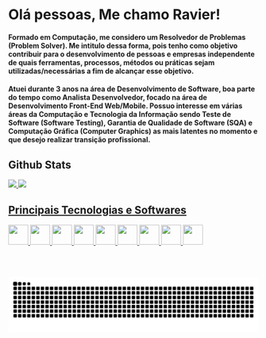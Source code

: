 # Olá pessoas, Me chamo Ravier!

#### Formado em Computação, me considero um Resolvedor de Problemas (Problem Solver). Me intitulo dessa forma, pois tenho como objetivo contribuir para o desenvolvimento de pessoas e empresas independente de quais ferramentas, processos, métodos ou práticas sejam utilizadas/necessárias a fim de alcançar esse objetivo.

#### Atuei durante 3 anos na área de Desenvolvimento de Software, boa parte do tempo como Analista Desenvolvedor, focado na área de Desenvolvimento Front-End Web/Mobile. Possuo interesse em várias áreas da Computação e Tecnologia da Informação sendo Teste de Software (Software Testing), Garantia de Qualidade de Software (SQA) e Computação Gráfica (Computer Graphics) as mais latentes no momento e que desejo realizar transição profissional.

<div>
  <h2>Github Stats</h2>
  <a href="https://github.com/Berthorum">
  <img loading="lazy" height="180em" src="https://github-readme-stats.vercel.app/api/top-langs/?username=Berthorum&layout=compact&langs_count=7&theme=dracula"/>
  <img loading="lazy" height="180em" src="https://github-readme-stats.vercel.app/api?username=Berthorum&show_icons=true&theme=dracula&include_all_commits=true&count_private=true"/>
</div>

<div>
  <h2>Principais Tecnologias e Softwares</h2>
  <div>
    <img loading="lazy" src="https://cdn.jsdelivr.net/gh/devicons/devicon@latest/icons/csharp/csharp-original.svg" width="40" height="40" />
    <img loading="lazy" src="https://cdn.jsdelivr.net/gh/devicons/devicon@latest/icons/unity/unity-original.svg" width="40" height="40" />      
    <img loading="lazy" src="https://cdn.jsdelivr.net/gh/devicons/devicon@latest/icons/typescript/typescript-original.svg" width="40" height="40"  />
    <img loading="lazy" src="https://cdn.jsdelivr.net/gh/devicons/devicon@latest/icons/javascript/javascript-original.svg" width="40" height="40" />
    <img loading="lazy" src="https://cdn.jsdelivr.net/gh/devicons/devicon@latest/icons/react/react-original.svg" width="40" height="40" />
    <img loading="lazy" src="https://cdn.jsdelivr.net/gh/devicons/devicon@latest/icons/vuejs/vuejs-original.svg" width="40" height="40" />
    <img loading="lazy" src="https://cdn.jsdelivr.net/gh/devicons/devicon@latest/icons/tailwindcss/tailwindcss-original.svg" width="40" height="40" />
    <img loading="lazy" src="https://cdn.jsdelivr.net/gh/devicons/devicon@latest/icons/dart/dart-original.svg" width="40" height="40" />
    <img loading="lazy" src="https://cdn.jsdelivr.net/gh/devicons/devicon@latest/icons/cplusplus/cplusplus-original.svg"  width="40" height="40" />
  </div>
</div>

<br></br>

<div aligh="center">
  <img src="https://raw.githubusercontent.com/Berthorum/Berthorum/output/snake.svg" alt="Snake animation" />
</div>
